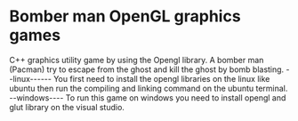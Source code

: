 # Bomber man OpenGL graphics games 
C++ graphics utility game by using the Opengl library. A bomber man (Pacman) try to escape from the ghost and kill the ghost by bomb blasting. 
--linux------ You first need to install the opengl libraries on the linux like ubuntu then run the compiling and linking command on the                 ubuntu terminal.
--windows---- To run this game on windows you need to install opengl and glut library on the visual studio.  
